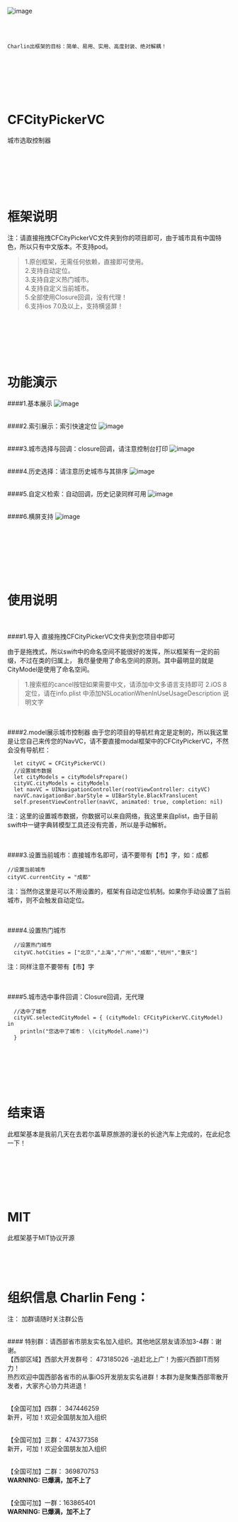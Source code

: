 
![image](./CFCityPickerVC/logo.jpg)<br />

<br /><br />

    Charlin出框架的目标：简单、易用、实用、高度封装、绝对解耦！


<br/><br/><br/>
CFCityPickerVC
===============
城市选取控制器

<br/><br/><br/> 
框架说明
===============

注：请直接拖拽CFCityPickerVC文件夹到你的项目即可，由于城市具有中国特色，所以只有中文版本。不支持pod。


>1.原创框架，无需任何依赖，直接即可使用。<br />
>2.支持自动定位。<br />
>3.支持自定义热门城市。<br />
>4.支持自定义当前城市。<br />
>5.全部使用Closure回调，没有代理！<br />
>6.支持ios 7.0及以上，支持横竖屏！<br />



<br/><br/><br/> 
功能演示
===============

####1.基本展示
![image](./CFCityPickerVC/1.gif)<br /><br />

####2.索引展示：索引快速定位
![image](./CFCityPickerVC/2.gif)<br /><br />

####3.城市选择与回调：closure回调，请注意控制台打印
![image](./CFCityPickerVC/3.gif)<br /><br />

####4.历史选择：请注意历史城市与其排序
![image](./CFCityPickerVC/4.gif)<br /><br />

####5.自定义检索：自动回调，历史记录同样可用
![image](./CFCityPickerVC/5.gif)<br /><br />

####6.横屏支持
![image](./CFCityPickerVC/6.gif)<br /><br />



<br/><br/><br/> 
使用说明
===============
<br/><br/>
####1.导入
直接拖拽CFCityPickerVC文件夹到您项目中即可

由于是拖拽式，所以swift中的命名空间不能很好的发挥，所以框架有一定的前缀，不过在类的归属上，
我尽量使用了命名空间的原则。其中最明显的就是CityModel是使用了命名空间。
>1.搜索框的cancel按钮如果需要中文，请添加中文多语言支持即可
>2.iOS 8定位，请在info.plist 中添加NSLocationWhenInUseUsageDescription 说明文字


<br/><br/>
####2.model展示城市控制器
由于您的项目的导航栏肯定是定制的，所以我这里是让您自己来传您的NavVC，请不要直接modal框架中的CFCityPickerVC，不然会没有导航栏：

      
      let cityVC = CFCityPickerVC()
      //设置城市数据
      let cityModels = cityModelsPrepare()
      cityVC.cityModels = cityModels
      let navVC = UINavigationController(rootViewController: cityVC)
      navVC.navigationBar.barStyle = UIBarStyle.BlackTranslucent
      self.presentViewController(navVC, animated: true, completion: nil)

  注：这里的设置城市数据，你数据可以来自网络，我这里来自plist，由于目前swift中一键字典转模型工具还没有完善，所以是手动解析。


<br/><br/>
####3.设置当前城市：直接城市名即可，请不要带有【市】字，如：成都

    //设置当前城市
    cityVC.currentCity = "成都"
    
  注：当然你这里是可以不用设置的，框架有自动定位机制。如果你手动设置了当前城市，则不会触发自动定位。
  
<br/><br/>
####4.设置热门城市

      //设置热门城市
      cityVC.hotCities = ["北京","上海","广州","成都","杭州","重庆"]
      
  注：同样注意不要带有【市】字

<br/><br/>
####5.城市选中事件回调：Closure回调，无代理

      //选中了城市
      cityVC.selectedCityModel = { (cityModel: CFCityPickerVC.CityModel) in
        println("您选中了城市： \(cityModel.name)")
      }


<br /><br /><br />
结束语
===============
此框架基本是我前几天在去若尔盖草原旅游的漫长的长途汽车上完成的，在此纪念一下！


<br /><br /><br />
MIT
===============
此框架基于MIT协议开源



<br /><br /><br />

组织信息 Charlin Feng：
===============

注： 加群请随时关注群公告

<br />
#### 特别群：请西部省市朋友实名加入组织。其他地区朋友请添加3-4群：谢谢。
<br />
【西部区域】西部大开发群号： 473185026  -追赶北上广！为振兴西部IT而努力！<br />
热烈欢迎中国西部各省市的从事iOS开发朋友实名进群！本群为是聚集西部零散开发者，大家齐心协力共进退！ <br /><br />

【全国可加】四群： 347446259<br />
新开，可加！欢迎全国朋友加入组织 <br /><br />

【全国可加】三群： 474377358<br />
新开，可加！欢迎全国朋友加入组织 <br /><br />

【全国可加】二群： 369870753<br />
**WARNING: 已爆满，加不上了**<br /><br />

【全国可加】一群：163865401<br />
**WARNING: 已爆满，加不上了**<br /><br />

<br /><br />
